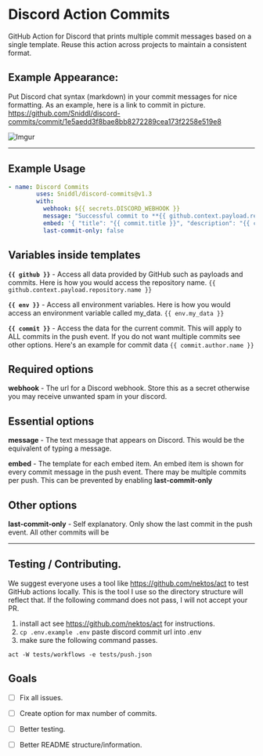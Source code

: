 # Discord Action Commits

GitHub Action for Discord that prints multiple commit messages based on a single template. Reuse this action across projects to maintain a consistent format.

## Example Appearance:

Put Discord chat syntax (markdown) in your commit messages for nice formatting. As an example, here is a link to commit in picture. https://github.com/Sniddl/discord-commits/commit/1e5aedd3f8bae8bb8272289cea173f2258e519e8

![Imgur](https://imgur.com/YvLWWGL.jpg)

<hr/>

## Example Usage

```yaml
- name: Discord Commits
        uses: Sniddl/discord-commits@v1.3
        with:
          webhook: ${{ secrets.DISCORD_WEBHOOK }}
          message: "Successful commit to **{{ github.context.payload.repository.owner.name }}/{{ github.context.payload.repository.name}}**.\nDiff: {{ github.context.payload.compare }}"
          embed: '{ "title": "{{ commit.title }}", "description": "{{ commit.description }}", "url": "{{ commit.url }}", "author": { "name": "{{ commit.author.name }} ({{ commit.author.username }})", "icon_url": "https://avatars.io/gravatar/{{ commit.author.email }}"} }'
          last-commit-only: false
```

## Variables inside templates

**`{{ github }}`** - Access all data provided by GitHub such as payloads and commits. Here is how you would access the repository name. `{{ github.context.payload.repository.name }}`

**`{{ env }}`** - Access all environment variables. Here is how you would access an environment variable called my_data. `{{ env.my_data }}`

**`{{ commit }}`** - Access the data for the current commit. This will apply to ALL commits in the push event. If you do not want multiple commits see other options. Here's an example for commit data `{{ commit.author.name }}`

## Required options

**webhook** - The url for a Discord webhook. Store this as a secret otherwise you may receive unwanted spam in your discord.

## Essential options

**message** - The text message that appears on Discord. This would be the equivalent of typing a message.

**embed** - The template for each embed item. An embed item is shown for every commit message in the push event. There may be multiple commits per push. This can be prevented by enabling **last-commit-only**

## Other options

**last-commit-only** - Self explanatory. Only show the last commit in the push event. All other commits will be

---

## Testing / Contributing.

We suggest everyone uses a tool like https://github.com/nektos/act to test GitHub actions locally. This is the tool I use so the directory structure will reflect that. If the following command does not pass, I will not accept your PR.

1. install act see https://github.com/nektos/act for instructions.
1. `cp .env.example .env` paste discord commit url into .env
1. make sure the following command passes.

```
act -W tests/workflows -e tests/push.json
```

## Goals

- [ ] Fix all issues.
- [ ] Create option for max number of commits.
- [ ] Better testing.
- [ ] Better README structure/information.




